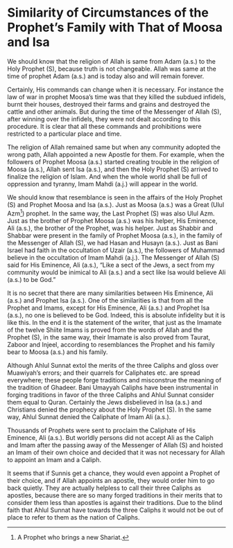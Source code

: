 Similarity of Circumstances of the Prophet’s Family with That of Moosa and Isa
==============================================================================

We should know that the religion of Allah is same from Adam (a.s.) to
the Holy Prophet (S), because truth is not changeable. Allah was same at
the time of prophet Adam (a.s.) and is today also and will remain
forever.

Certainly, His commands can change when it is necessary. For instance
the law of war in prophet Moosa’s time was that they killed the subdued
infidels, burnt their houses, destroyed their farms and grains and
destroyed the cattle and other animals. But during the time of the
Messenger of Allah (S), after winning over the infidels, they were not
dealt according to this procedure. It is clear that all these commands
and prohibitions were restricted to a particular place and time.

The religion of Allah remained same but when any community adopted the
wrong path, Allah appointed a new Apostle for them. For example, when
the followers of Prophet Moosa (a.s.) started creating trouble in the
religion of Moosa (a.s.), Allah sent Isa (a.s.), and then the Holy
Prophet (S) arrived to finalize the religion of Islam. And when the
whole world shall be full of oppression and tyranny, Imam Mahdi (a.j.)
will appear in the world.

We should know that resemblance is seen in the affairs of the Holy
Prophet (S) and Prophet Moosa and Isa (a.s.). Just as Moosa (a.s.) was a
Great (Ulul Azm[^1]) prophet. In the same way, the Last Prophet (S) was
also Ulul Azm. Just as the brother of Prophet Moosa (a.s.) was his
helper, His Eminence, Ali (a.s.), the brother of the Prophet, was his
helper. Just as Shabbir and Shabbar were present in the family of
Prophet Moosa (a.s.), in the family of the Messenger of Allah (S), we
had Hasan and Husayn (a.s.). Just as Bani Israel had faith in the
occultation of Uzair (a.s.), the followers of Muhammad believe in the
occultation of Imam Mahdi (a.j.). The Messenger of Allah (S) said for
His Eminence, Ali (a.s.), “Like a sect of the Jews, a sect from my
community would be inimical to Ali (a.s.) and a sect like Isa would
believe Ali (a.s.) to be God.”

It is no secret that there are many similarities between His Eminence,
Ali (a.s.) and Prophet Isa (a.s.). One of the similarities is that from
all the Prophet and Imams, except for His Eminence, Ali (a.s.) and
Prophet Isa (a.s.), no one is believed to be God. Indeed, this is
absolute infidelity but it is like this. In the end it is the statement
of the writer, that just as the Imamate of the twelve Shiite Imams is
proved from the words of Allah and the Prophet (S), in the same way,
their Imamate is also proved from Taurat, Zaboor and Injeel, according
to resemblances the Prophet and his family bear to Moosa (a.s.) and his
family.

Although Ahlul Sunnat extol the merits of the three Caliphs and gloss
over Muawiyah’s errors; and their quarrels for Caliphates etc. are
spread everywhere; these people forge traditions and misconstrue the
meaning of the tradition of Ghadeer. Bani Umayyah Caliphs have been
instrumental in forging traditions in favor of the three Caliphs and
Ahlul Sunnat consider them equal to Quran. Certainly the Jews
disbelieved in Isa (a.s.) and Christians denied the prophecy about the
Holy Prophet (S). In the same way, Ahlul Sunnat denied the Caliphate of
Imam Ali (a.s.).

Thousands of Prophets were sent to proclaim the Caliphate of His
Eminence, Ali (a.s.). But worldly persons did not accept Ali as the
Caliph and Imam after the passing away of the Messenger of Allah (S) and
hoisted an Imam of their own choice and decided that it was not
necessary for Allah to appoint an Imam and a Caliph.

It seems that if Sunnis get a chance, they would even appoint a Prophet
of their choice, and if Allah appoints an apostle, they would order him
to go back quietly. They are actually helpless to call their three
Caliphs as apostles, because there are so many forged traditions in
their merits that to consider them less than apostles is against their
traditions. Due to the blind faith that Ahlul Sunnat have towards the
three Caliphs it would not be out of place to refer to them as the
nation of Caliphs.

[^1]: A Prophet who brings a new Shariat.


